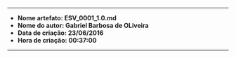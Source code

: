 -----
* **Nome artefato: ESV_0001_1.0.md**
* **Nome do autor: Gabriel Barbosa de OLiveira**
* **Data de criação: 23/06/2016**
* **Hora de criação: 00:37:00**
------------------------
